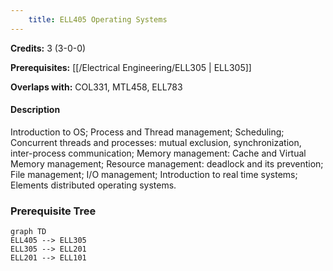 ```yaml
---
    title: ELL405 Operating Systems
---
```

**Credits:** 3 (3-0-0)



**Prerequisites:** [[/Electrical Engineering/ELL305 | ELL305]]

**Overlaps with:** COL331, MTL458, ELL783

#### Description 
Introduction to OS; Process and Thread management; Scheduling; Concurrent threads and processes: mutual exclusion, synchronization, inter-process communication; Memory management: Cache and Virtual Memory management; Resource management: deadlock and its prevention; File management; I/O management; Introduction to real time systems; Elements distributed operating systems.

### Prerequisite Tree

```mermaid
graph TD
ELL405 --> ELL305
ELL305 --> ELL201
ELL201 --> ELL101
```